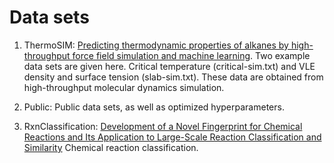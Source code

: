 # Data sets
1. ThermoSIM: [Predicting thermodynamic properties of alkanes by high-throughput force field simulation and machine learning](https://doi.org/10.1021/acs.jcim.8b00407). 
Two example data sets are given here. Critical temperature (critical-sim.txt) 
and VLE density and surface tension (slab-sim.txt). These data are obtained
from high-throughput molecular dynamics simulation.

2. Public: Public data sets, as well as optimized hyperparameters.

3. RxnClassification: [Development of a Novel Fingerprint for Chemical Reactions and Its Application to Large-Scale Reaction Classification and Similarity](https://doi.org/10.1021/ci5006614)
Chemical reaction classification.